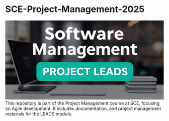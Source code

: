 # SCE-Project-Management-2025
![alt text](https://github.com/ethans-codes/SCE-Project-Management-2025/blob/main/banner.png?raw=true)
This repository is part of the Project Management course at SCE, focusing on Agile development. It includes documentation, and project management materials for the LEADS module.
